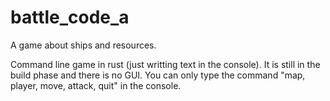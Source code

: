 # battle_code_a

A game about ships and resources.

Command line game in rust (just writting text in the console). 
It is still in the build phase and there is no GUI. 
You can only type the command "map, player, move, attack, quit" in the console.

